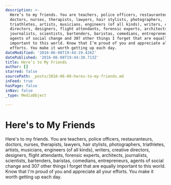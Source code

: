 ```yaml
---
description: >-
  Here’s to my friends. You are teachers, police officers, restauranteurs,
  doctors, nurses, therapists, lawyers, hair stylists, photographers,
  triathletes, artists, musicians, engineers (of all kinds), writers, creative
  directors, designers, flight attendants, forensic experts, architects,
  journalists, scientists, bartenders, baristas, comedians, entrepreneurs,
  agents of social change and 307 other things I forget that are equally
  important to this world. Know that I’m proud of you and appreciate all your
  efforts. You make it worth getting up each day.
dateModified: '2016-06-08T19:44:19.426Z'
datePublished: '2016-06-08T19:44:30.713Z'
title: Here’s to My Friends
author: []
starred: false
sourcePath: _posts/2016-06-08-heres-to-my-friends.md
inFeed: true
hasPage: false
inNav: false
_type: MediaObject

---
```

# Here's to My Friends

Here's to my friends. You are teachers, police officers, restauranteurs, doctors, nurses, therapists, lawyers, hair stylists, photographers, triathletes, artists, musicians, engineers (of all kinds), writers, creative directors, designers, flight attendants, forensic experts, architects, journalists, scientists, bartenders, baristas, comedians, entrepreneurs, agents of social change and 307 other things I forget that are equally important to this world. Know that I'm proud of you and appreciate all your efforts. You make it worth getting up each day.